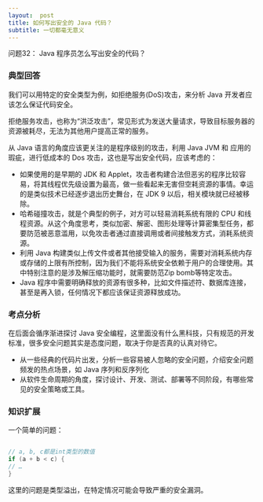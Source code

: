 ```yaml
---
layout:  post
title: 如何写出安全的 Java 代码？
subtitle: 一切都毫无意义
---
```

问题32： Java 程序员怎么写出安全的代码？

### 典型回答
我们可以用特定的安全类型为例，如拒绝服务(DoS)攻击，来分析 Java 开发者应该怎么保证代码安全。

拒绝服务攻击，也称为“洪泛攻击”，常见形式为发送大量请求，导致目标服务器的资源被耗尽，无法为其他用户提高正常的服务。

从 Java 语言的角度应该更关注的是程序级别的攻击，利用 Java JVM 和 应用的瑕疵，进行低成本的 Dos 攻击，这也是写出安全代码，应该考虑的：
* 如果使用的是早期的 JDK 和 Applet，攻击者构建合法但恶劣的程序比较容易，将其线程优先级设置为最高，做一些看起来无害但空耗资源的事情。幸运的是类似技术已经逐步退出历史舞台，在 JDK 9 以后，相关模块就已经被移除。
* 哈希碰撞攻击，就是个典型的例子，对方可以轻易消耗系统有限的 CPU 和线程资源。从这个角度思考，类似加密、解密、图形处理等计算密集型任务，都要防范被恶意滥用，以免攻击者通过直接调用或者间接触发方式，消耗系统资源。
* 利用 Java 构建类似上传文件或者其他接受输入的服务，需要对消耗系统内存或存储的上限有所控制，因为我们不能将系统安全依赖于用户的合理使用。其中特别注意的是涉及解压缩功能时，就需要防范Zip bomb等特定攻击。
* Java 程序中需要明确释放的资源有很多种，比如文件描述符、数据库连接，甚至是再入锁，任何情况下都应该保证资源释放成功。

### 考点分析

在后面会循序渐进探讨 Java 安全编程，这里面没有什么黑科技，只有规范的开发标准，很多安全问题其实是态度问题，取决于你是否真的认真对待它。

* 从一些经典的代码片出发，分析一些容易被人忽略的安全问题，介绍安全问题频发的热点场景，如 Java 序列和反序列化
* 从软件生命周期的角度，探讨设计、开发、测试、部署等不同阶段，有哪些常见的安全策略或工具。

### 知识扩展

一个简单的问题：
~~~ java

// a, b, c都是int类型的数值
if (a + b < c) {
// …
}
~~~

这里的问题是类型溢出，在特定情况可能会导致严重的安全漏洞。

